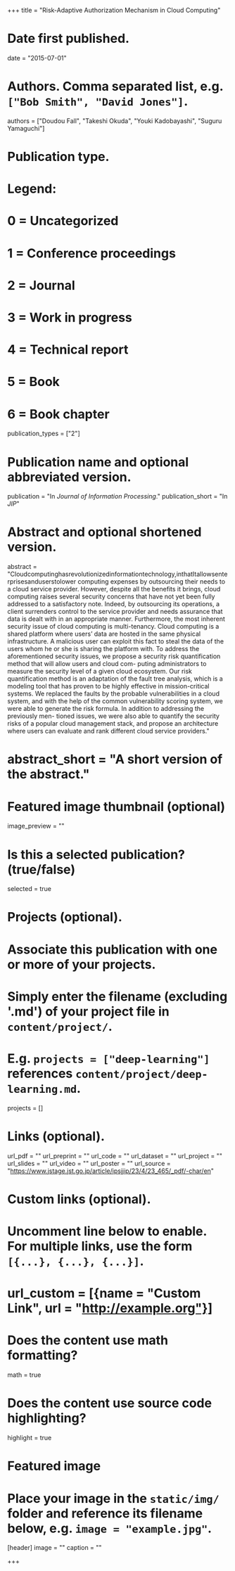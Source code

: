 +++
title = "Risk-Adaptive Authorization Mechanism in Cloud Computing"

# Date first published.
date = "2015-07-01"

# Authors. Comma separated list, e.g. `["Bob Smith", "David Jones"]`.
authors = ["Doudou Fall", "Takeshi Okuda", "Youki Kadobayashi", "Suguru Yamaguchi"]

# Publication type.
# Legend:
# 0 = Uncategorized
# 1 = Conference proceedings
# 2 = Journal
# 3 = Work in progress
# 4 = Technical report
# 5 = Book
# 6 = Book chapter
publication_types = ["2"]

# Publication name and optional abbreviated version.
publication = "In *Journal of Information Processing*."
publication_short = "In *JIP*"

# Abstract and optional shortened version.
abstract = "Cloudcomputinghasrevolutionizedinformationtechnology,inthatItallowsenterprisesanduserstolower computing expenses by outsourcing their needs to a cloud service provider. However, despite all the benefits it brings, cloud computing raises several security concerns that have not yet been fully addressed to a satisfactory note. Indeed, by outsourcing its operations, a client surrenders control to the service provider and needs assurance that data is dealt with in an appropriate manner. Furthermore, the most inherent security issue of cloud computing is multi-tenancy. Cloud computing is a shared platform where users’ data are hosted in the same physical infrastructure. A malicious user can exploit this fact to steal the data of the users whom he or she is sharing the platform with. To address the aforementioned security issues, we propose a security risk quantification method that will allow users and cloud com- puting administrators to measure the security level of a given cloud ecosystem. Our risk quantification method is an adaptation of the fault tree analysis, which is a modeling tool that has proven to be highly effective in mission-critical systems. We replaced the faults by the probable vulnerabilities in a cloud system, and with the help of the common vulnerability scoring system, we were able to generate the risk formula. In addition to addressing the previously men- tioned issues, we were also able to quantify the security risks of a popular cloud management stack, and propose an architecture where users can evaluate and rank different cloud service providers."

# abstract_short = "A short version of the abstract."

# Featured image thumbnail (optional)
image_preview = ""

# Is this a selected publication? (true/false)
selected = true

# Projects (optional).
#   Associate this publication with one or more of your projects.
#   Simply enter the filename (excluding '.md') of your project file in `content/project/`.
#   E.g. `projects = ["deep-learning"]` references `content/project/deep-learning.md`.
projects = []

# Links (optional).
url_pdf = ""
url_preprint = ""
url_code = ""
url_dataset = ""
url_project = ""
url_slides = ""
url_video = ""
url_poster = ""
url_source = "https://www.jstage.jst.go.jp/article/ipsjjip/23/4/23_465/_pdf/-char/en"

# Custom links (optional).
#   Uncomment line below to enable. For multiple links, use the form `[{...}, {...}, {...}]`.
# url_custom = [{name = "Custom Link", url = "http://example.org"}]

# Does the content use math formatting?
math = true

# Does the content use source code highlighting?
highlight = true

# Featured image
# Place your image in the `static/img/` folder and reference its filename below, e.g. `image = "example.jpg"`.
[header]
image = ""
caption = ""

+++
